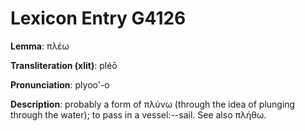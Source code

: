 # Lexicon Entry G4126

**Lemma**: πλέω

**Transliteration (xlit)**: pléō

**Pronunciation**: plyoo'-o

**Description**:
probably a form of πλύνω (through the idea of plunging through the water); to pass in a vessel:--sail. See also πλήθω.
